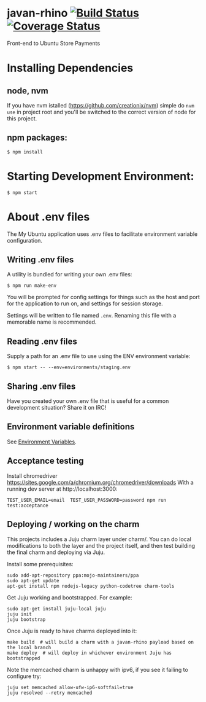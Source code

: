 # javan-rhino [![Build Status](https://travis-ci.org/canonical-ols/javan-rhino.svg?branch=travis)](https://travis-ci.org/canonical-ols/javan-rhino) [![Coverage Status](https://coveralls.io/repos/github/canonical-ols/javan-rhino/badge.svg?branch=coverage)](https://coveralls.io/github/canonical-ols/javan-rhino?branch=coverage)

Front-end to Ubuntu Store Payments

# Installing Dependencies

## node, nvm

If you have nvm istalled (https://github.com/creationix/nvm) simple do
`nvm use`
in project root and you'll be switched to the correct version of node
for this project.

## npm packages:

    $ npm install

# Starting Development Environment:

    $ npm start

# About .env files
The My Ubuntu application uses .env files to facilitate environment variable configuration.

## Writing .env files
A utility is bundled for writing your own .env files:

    $ npm run make-env

You will be prompted for config settings for things such as the host and port for the application to run on, and settings for session storage.

Settings will be written to file named `.env`. Renaming this file with a memorable name is recommended.

## Reading .env files
Supply a path for an .env file to use using the ENV environment variable:

	$ npm start -- --env=environments/staging.env

## Sharing .env files
Have you created your own .env file that is useful for a common development situation? Share it on IRC!

## Environment variable definitions
See [Environment Variables](docs/environment-variables.md).


## Acceptance testing


Install chromedriver https://sites.google.com/a/chromium.org/chromedriver/downloads
With a running dev server at http://localhost:3000:

```
TEST_USER_EMAIL=email  TEST_USER_PASSWORD=password npm run test:acceptance
```

## Deploying / working on the charm

This projects includes a Juju charm layer under charm/. You can do local modifications to both the
layer and the project itself, and then test building the final charm and deploying via Juju.

Install some prerequisites:

```
sudo add-apt-repository ppa:mojo-maintainers/ppa
sudo apt-get update
apt-get install npm nodejs-legacy python-codetree charm-tools
```

Get Juju working and bootstrapped. For example:
```
sudo apt-get install juju-local juju
juju init
juju bootstrap
```

Once Juju is ready to have charms deployed into it:

```
make build  # will build a charm with a javan-rhino payload based on the local branch
make deploy  # will deploy in whichever environment Juju has bootstrapped
```

Note the memcached charm is unhappy with ipv6, if you see it failing to configure try:

```
juju set memcached allow-ufw-ip6-softfail=true
juju resolved --retry memcached
```
